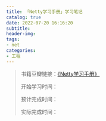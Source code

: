 ```yaml
---
title: 「Netty学习手册」学习笔记
catalog: true
date: 2022-07-20 16:16:20
subtitle:
header-img:
tags:
- net
categories:
- 工程
---
```

> 书籍豆瓣链接：[《Netty学习手册》](https://dongzl.github.io/netty-handbook/#/)
>  
> 开始学习时间：
> 
> 预计完成时间：
> 
> 实际完成时间：

